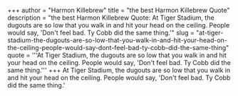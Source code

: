 +++
author = "Harmon Killebrew"
title = "the best Harmon Killebrew Quote"
description = "the best Harmon Killebrew Quote: At Tiger Stadium, the dugouts are so low that you walk in and hit your head on the ceiling. People would say, 'Don't feel bad. Ty Cobb did the same thing.'"
slug = "at-tiger-stadium-the-dugouts-are-so-low-that-you-walk-in-and-hit-your-head-on-the-ceiling-people-would-say-dont-feel-bad-ty-cobb-did-the-same-thing"
quote = '''At Tiger Stadium, the dugouts are so low that you walk in and hit your head on the ceiling. People would say, 'Don't feel bad. Ty Cobb did the same thing.'''
+++
At Tiger Stadium, the dugouts are so low that you walk in and hit your head on the ceiling. People would say, 'Don't feel bad. Ty Cobb did the same thing.'

